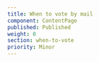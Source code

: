```yaml
---
title: When to vote by mail
component: ContentPage
published: Published
weight: 0
section: when-to-vote
priority: Minor
---
```


